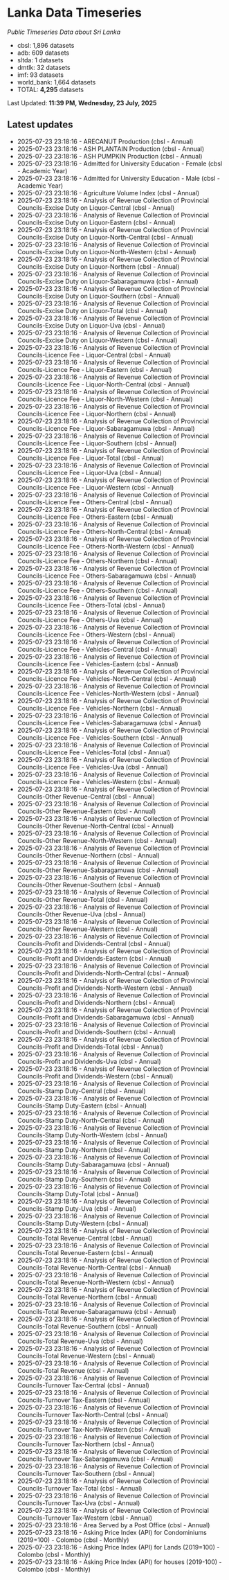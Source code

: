 # Lanka Data Timeseries
*Public Timeseries Data about Sri Lanka*

* cbsl: 1,896 datasets
* adb: 609 datasets
* sltda: 1 datasets
* dmtlk: 32 datasets
* imf: 93 datasets
* world_bank: 1,664 datasets
* TOTAL: **4,295** datasets

Last Updated: **11:39 PM, Wednesday, 23 July, 2025**

## Latest updates

* 2025-07-23 23:18:16 - ARECANUT Production (cbsl - Annual)
* 2025-07-23 23:18:16 - ASH PLANTAIN Production (cbsl - Annual)
* 2025-07-23 23:18:16 - ASH PUMPKIN Production (cbsl - Annual)
* 2025-07-23 23:18:16 - Admitted for University Education - Female (cbsl - Academic Year)
* 2025-07-23 23:18:16 - Admitted for University Education - Male (cbsl - Academic Year)
* 2025-07-23 23:18:16 - Agriculture Volume Index (cbsl - Annual)
* 2025-07-23 23:18:16 - Analysis of Revenue Collection of Provincial Councils-Excise Duty on Liquor-Central (cbsl - Annual)
* 2025-07-23 23:18:16 - Analysis of Revenue Collection of Provincial Councils-Excise Duty on Liquor-Eastern (cbsl - Annual)
* 2025-07-23 23:18:16 - Analysis of Revenue Collection of Provincial Councils-Excise Duty on Liquor-North-Central (cbsl - Annual)
* 2025-07-23 23:18:16 - Analysis of Revenue Collection of Provincial Councils-Excise Duty on Liquor-North-Western (cbsl - Annual)
* 2025-07-23 23:18:16 - Analysis of Revenue Collection of Provincial Councils-Excise Duty on Liquor-Northern (cbsl - Annual)
* 2025-07-23 23:18:16 - Analysis of Revenue Collection of Provincial Councils-Excise Duty on Liquor-Sabaragamuwa (cbsl - Annual)
* 2025-07-23 23:18:16 - Analysis of Revenue Collection of Provincial Councils-Excise Duty on Liquor-Southern (cbsl - Annual)
* 2025-07-23 23:18:16 - Analysis of Revenue Collection of Provincial Councils-Excise Duty on Liquor-Total (cbsl - Annual)
* 2025-07-23 23:18:16 - Analysis of Revenue Collection of Provincial Councils-Excise Duty on Liquor-Uva (cbsl - Annual)
* 2025-07-23 23:18:16 - Analysis of Revenue Collection of Provincial Councils-Excise Duty on Liquor-Western (cbsl - Annual)
* 2025-07-23 23:18:16 - Analysis of Revenue Collection of Provincial Councils-Licence Fee - Liquor-Central (cbsl - Annual)
* 2025-07-23 23:18:16 - Analysis of Revenue Collection of Provincial Councils-Licence Fee - Liquor-Eastern (cbsl - Annual)
* 2025-07-23 23:18:16 - Analysis of Revenue Collection of Provincial Councils-Licence Fee - Liquor-North-Central (cbsl - Annual)
* 2025-07-23 23:18:16 - Analysis of Revenue Collection of Provincial Councils-Licence Fee - Liquor-North-Western (cbsl - Annual)
* 2025-07-23 23:18:16 - Analysis of Revenue Collection of Provincial Councils-Licence Fee - Liquor-Northern (cbsl - Annual)
* 2025-07-23 23:18:16 - Analysis of Revenue Collection of Provincial Councils-Licence Fee - Liquor-Sabaragamuwa (cbsl - Annual)
* 2025-07-23 23:18:16 - Analysis of Revenue Collection of Provincial Councils-Licence Fee - Liquor-Southern (cbsl - Annual)
* 2025-07-23 23:18:16 - Analysis of Revenue Collection of Provincial Councils-Licence Fee - Liquor-Total (cbsl - Annual)
* 2025-07-23 23:18:16 - Analysis of Revenue Collection of Provincial Councils-Licence Fee - Liquor-Uva (cbsl - Annual)
* 2025-07-23 23:18:16 - Analysis of Revenue Collection of Provincial Councils-Licence Fee - Liquor-Western (cbsl - Annual)
* 2025-07-23 23:18:16 - Analysis of Revenue Collection of Provincial Councils-Licence Fee - Others-Central (cbsl - Annual)
* 2025-07-23 23:18:16 - Analysis of Revenue Collection of Provincial Councils-Licence Fee - Others-Eastern (cbsl - Annual)
* 2025-07-23 23:18:16 - Analysis of Revenue Collection of Provincial Councils-Licence Fee - Others-North-Central (cbsl - Annual)
* 2025-07-23 23:18:16 - Analysis of Revenue Collection of Provincial Councils-Licence Fee - Others-North-Western (cbsl - Annual)
* 2025-07-23 23:18:16 - Analysis of Revenue Collection of Provincial Councils-Licence Fee - Others-Northern (cbsl - Annual)
* 2025-07-23 23:18:16 - Analysis of Revenue Collection of Provincial Councils-Licence Fee - Others-Sabaragamuwa (cbsl - Annual)
* 2025-07-23 23:18:16 - Analysis of Revenue Collection of Provincial Councils-Licence Fee - Others-Southern (cbsl - Annual)
* 2025-07-23 23:18:16 - Analysis of Revenue Collection of Provincial Councils-Licence Fee - Others-Total (cbsl - Annual)
* 2025-07-23 23:18:16 - Analysis of Revenue Collection of Provincial Councils-Licence Fee - Others-Uva (cbsl - Annual)
* 2025-07-23 23:18:16 - Analysis of Revenue Collection of Provincial Councils-Licence Fee - Others-Western (cbsl - Annual)
* 2025-07-23 23:18:16 - Analysis of Revenue Collection of Provincial Councils-Licence Fee - Vehicles-Central (cbsl - Annual)
* 2025-07-23 23:18:16 - Analysis of Revenue Collection of Provincial Councils-Licence Fee - Vehicles-Eastern (cbsl - Annual)
* 2025-07-23 23:18:16 - Analysis of Revenue Collection of Provincial Councils-Licence Fee - Vehicles-North-Central (cbsl - Annual)
* 2025-07-23 23:18:16 - Analysis of Revenue Collection of Provincial Councils-Licence Fee - Vehicles-North-Western (cbsl - Annual)
* 2025-07-23 23:18:16 - Analysis of Revenue Collection of Provincial Councils-Licence Fee - Vehicles-Northern (cbsl - Annual)
* 2025-07-23 23:18:16 - Analysis of Revenue Collection of Provincial Councils-Licence Fee - Vehicles-Sabaragamuwa (cbsl - Annual)
* 2025-07-23 23:18:16 - Analysis of Revenue Collection of Provincial Councils-Licence Fee - Vehicles-Southern (cbsl - Annual)
* 2025-07-23 23:18:16 - Analysis of Revenue Collection of Provincial Councils-Licence Fee - Vehicles-Total (cbsl - Annual)
* 2025-07-23 23:18:16 - Analysis of Revenue Collection of Provincial Councils-Licence Fee - Vehicles-Uva (cbsl - Annual)
* 2025-07-23 23:18:16 - Analysis of Revenue Collection of Provincial Councils-Licence Fee - Vehicles-Western (cbsl - Annual)
* 2025-07-23 23:18:16 - Analysis of Revenue Collection of Provincial Councils-Other Revenue-Central (cbsl - Annual)
* 2025-07-23 23:18:16 - Analysis of Revenue Collection of Provincial Councils-Other Revenue-Eastern (cbsl - Annual)
* 2025-07-23 23:18:16 - Analysis of Revenue Collection of Provincial Councils-Other Revenue-North-Central (cbsl - Annual)
* 2025-07-23 23:18:16 - Analysis of Revenue Collection of Provincial Councils-Other Revenue-North-Western (cbsl - Annual)
* 2025-07-23 23:18:16 - Analysis of Revenue Collection of Provincial Councils-Other Revenue-Northern (cbsl - Annual)
* 2025-07-23 23:18:16 - Analysis of Revenue Collection of Provincial Councils-Other Revenue-Sabaragamuwa (cbsl - Annual)
* 2025-07-23 23:18:16 - Analysis of Revenue Collection of Provincial Councils-Other Revenue-Southern (cbsl - Annual)
* 2025-07-23 23:18:16 - Analysis of Revenue Collection of Provincial Councils-Other Revenue-Total (cbsl - Annual)
* 2025-07-23 23:18:16 - Analysis of Revenue Collection of Provincial Councils-Other Revenue-Uva (cbsl - Annual)
* 2025-07-23 23:18:16 - Analysis of Revenue Collection of Provincial Councils-Other Revenue-Western (cbsl - Annual)
* 2025-07-23 23:18:16 - Analysis of Revenue Collection of Provincial Councils-Profit and Dividends-Central (cbsl - Annual)
* 2025-07-23 23:18:16 - Analysis of Revenue Collection of Provincial Councils-Profit and Dividends-Eastern (cbsl - Annual)
* 2025-07-23 23:18:16 - Analysis of Revenue Collection of Provincial Councils-Profit and Dividends-North-Central (cbsl - Annual)
* 2025-07-23 23:18:16 - Analysis of Revenue Collection of Provincial Councils-Profit and Dividends-North-Western (cbsl - Annual)
* 2025-07-23 23:18:16 - Analysis of Revenue Collection of Provincial Councils-Profit and Dividends-Northern (cbsl - Annual)
* 2025-07-23 23:18:16 - Analysis of Revenue Collection of Provincial Councils-Profit and Dividends-Sabaragamuwa (cbsl - Annual)
* 2025-07-23 23:18:16 - Analysis of Revenue Collection of Provincial Councils-Profit and Dividends-Southern (cbsl - Annual)
* 2025-07-23 23:18:16 - Analysis of Revenue Collection of Provincial Councils-Profit and Dividends-Total (cbsl - Annual)
* 2025-07-23 23:18:16 - Analysis of Revenue Collection of Provincial Councils-Profit and Dividends-Uva (cbsl - Annual)
* 2025-07-23 23:18:16 - Analysis of Revenue Collection of Provincial Councils-Profit and Dividends-Western (cbsl - Annual)
* 2025-07-23 23:18:16 - Analysis of Revenue Collection of Provincial Councils-Stamp Duty-Central (cbsl - Annual)
* 2025-07-23 23:18:16 - Analysis of Revenue Collection of Provincial Councils-Stamp Duty-Eastern (cbsl - Annual)
* 2025-07-23 23:18:16 - Analysis of Revenue Collection of Provincial Councils-Stamp Duty-North-Central (cbsl - Annual)
* 2025-07-23 23:18:16 - Analysis of Revenue Collection of Provincial Councils-Stamp Duty-North-Western (cbsl - Annual)
* 2025-07-23 23:18:16 - Analysis of Revenue Collection of Provincial Councils-Stamp Duty-Northern (cbsl - Annual)
* 2025-07-23 23:18:16 - Analysis of Revenue Collection of Provincial Councils-Stamp Duty-Sabaragamuwa (cbsl - Annual)
* 2025-07-23 23:18:16 - Analysis of Revenue Collection of Provincial Councils-Stamp Duty-Southern (cbsl - Annual)
* 2025-07-23 23:18:16 - Analysis of Revenue Collection of Provincial Councils-Stamp Duty-Total (cbsl - Annual)
* 2025-07-23 23:18:16 - Analysis of Revenue Collection of Provincial Councils-Stamp Duty-Uva (cbsl - Annual)
* 2025-07-23 23:18:16 - Analysis of Revenue Collection of Provincial Councils-Stamp Duty-Western (cbsl - Annual)
* 2025-07-23 23:18:16 - Analysis of Revenue Collection of Provincial Councils-Total Revenue-Central (cbsl - Annual)
* 2025-07-23 23:18:16 - Analysis of Revenue Collection of Provincial Councils-Total Revenue-Eastern (cbsl - Annual)
* 2025-07-23 23:18:16 - Analysis of Revenue Collection of Provincial Councils-Total Revenue-North-Central (cbsl - Annual)
* 2025-07-23 23:18:16 - Analysis of Revenue Collection of Provincial Councils-Total Revenue-North-Western (cbsl - Annual)
* 2025-07-23 23:18:16 - Analysis of Revenue Collection of Provincial Councils-Total Revenue-Northern (cbsl - Annual)
* 2025-07-23 23:18:16 - Analysis of Revenue Collection of Provincial Councils-Total Revenue-Sabaragamuwa (cbsl - Annual)
* 2025-07-23 23:18:16 - Analysis of Revenue Collection of Provincial Councils-Total Revenue-Southern (cbsl - Annual)
* 2025-07-23 23:18:16 - Analysis of Revenue Collection of Provincial Councils-Total Revenue-Uva (cbsl - Annual)
* 2025-07-23 23:18:16 - Analysis of Revenue Collection of Provincial Councils-Total Revenue-Western (cbsl - Annual)
* 2025-07-23 23:18:16 - Analysis of Revenue Collection of Provincial Councils-Total Revenue (cbsl - Annual)
* 2025-07-23 23:18:16 - Analysis of Revenue Collection of Provincial Councils-Turnover Tax-Central (cbsl - Annual)
* 2025-07-23 23:18:16 - Analysis of Revenue Collection of Provincial Councils-Turnover Tax-Eastern (cbsl - Annual)
* 2025-07-23 23:18:16 - Analysis of Revenue Collection of Provincial Councils-Turnover Tax-North-Central (cbsl - Annual)
* 2025-07-23 23:18:16 - Analysis of Revenue Collection of Provincial Councils-Turnover Tax-North-Western (cbsl - Annual)
* 2025-07-23 23:18:16 - Analysis of Revenue Collection of Provincial Councils-Turnover Tax-Northern (cbsl - Annual)
* 2025-07-23 23:18:16 - Analysis of Revenue Collection of Provincial Councils-Turnover Tax-Sabaragamuwa (cbsl - Annual)
* 2025-07-23 23:18:16 - Analysis of Revenue Collection of Provincial Councils-Turnover Tax-Southern (cbsl - Annual)
* 2025-07-23 23:18:16 - Analysis of Revenue Collection of Provincial Councils-Turnover Tax-Total (cbsl - Annual)
* 2025-07-23 23:18:16 - Analysis of Revenue Collection of Provincial Councils-Turnover Tax-Uva (cbsl - Annual)
* 2025-07-23 23:18:16 - Analysis of Revenue Collection of Provincial Councils-Turnover Tax-Western (cbsl - Annual)
* 2025-07-23 23:18:16 - Area Served by a Post Office (cbsl - Annual)
* 2025-07-23 23:18:16 - Asking Price Index (API) for Condominiums (2019=100) - Colombo (cbsl - Monthly)
* 2025-07-23 23:18:16 - Asking Price Index (API) for Lands (2019=100) - Colombo (cbsl - Monthly)
* 2025-07-23 23:18:16 - Asking Price Index (API) for houses (2019-100) - Colombo (cbsl - Monthly)